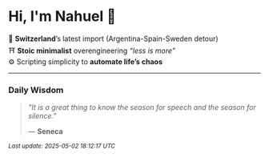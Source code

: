 # Hi, I'm Nahuel :tiger:

📍 **Switzerland**’s latest import (Argentina-Spain-Sweden detour)  
⛩️ **Stoic minimalist** overengineering *“less is more”*  
⚙️ Scripting simplicity to **automate life’s chaos**

---

### Daily Wisdom
> _"It is a great thing to know the season for speech and the season for silence."_  
>
> — **Seneca**

<sub>*Last update: 2025-05-02 18:12:17 UTC*</sub>

